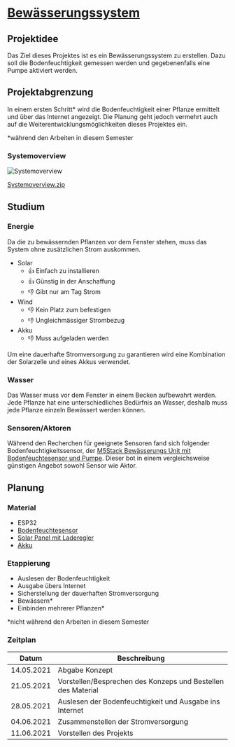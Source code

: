 # [Bewässerungssystem](https://github.com/jonas-burkhalter/irrigation-system)
## Projektidee
Das Ziel dieses Projektes ist es ein Bewässerungssystem zu erstellen. Dazu soll die Bodenfeuchtigkeit gemessen werden und gegebenenfalls eine Pumpe aktiviert werden. 

## Projektabgrenzung
In einem ersten Schritt* wird die Bodenfeuchtigkeit einer Pflanze ermittelt und über das Internet angezeigt. Die Planung geht jedoch vermehrt auch auf die Weiterentwicklungsmöglichkeiten dieses Projektes ein. 

*während den Arbeiten in diesem Semester

### Systemoverview
![Systemoverview](https://user-images.githubusercontent.com/17141580/118129103-0e6bac00-b3fc-11eb-81e8-42eacb44ae79.png)

[Systemoverview.zip](https://github.com/jonas-burkhalter/irrigation-system/files/6472585/Systemoverview.zip)

## Studium
### Energie
Da die zu bewässernden Pflanzen vor dem Fenster stehen, muss das System ohne zusätzlichen Strom auskommen. 

 * Solar
   * :+1: Einfach zu installieren
   * :+1: Günstig in der Anschaffung
   * :-1: Gibt nur am Tag Strom
 * Wind
   * :-1: Kein Platz zum befestigen
   * :-1: Ungleichmässiger Strombezug 
 * Akku
   * :-1: Muss aufgeladen werden
   
Um eine dauerhafte Stromversorgung zu garantieren wird eine Kombination der Solarzelle und eines Akkus verwendet. 

### Wasser
Das Wasser muss vor dem Fenster in einem Becken aufbewahrt werden. Jede Pflanze hat eine unterschiedliches Bedürfnis an Wasser, deshalb muss jede Pflanze einzeln Bewässert werden können.

### Sensoren/Aktoren
Während den Recherchen für geeignete Sensoren fand sich folgender Bodenfeuchtigkeitssensor, der [M5Stack Bewässerungs Unit mit Bodenfeuchtesensor und Pumpe](https://www.bastelgarage.ch/bauteile/bewasserung-pumpen-ventile/m5stack-bewasserungs-unit-mit-bodenfeuchtesensor-und-pumpe). Dieser bot in einem vergleichsweise günstigen Angebot sowohl Sensor wie Aktor. 

## Planung
### Material
* ESP32
* [Bodenfeuchtesensor](https://www.bastelgarage.ch/bauteile/bewasserung-pumpen-ventile/m5stack-bewasserungs-unit-mit-bodenfeuchtesensor-und-pumpe)
* [Solar Panel mit Laderegler](https://www.bastelgarage.ch/solar-lipo/budget-solar-set-2w-mit-laderegler-fur-lipo-akku)
* [Akku](https://www.bastelgarage.ch/solar-lipo/lipo-akku-1500mah-jst-2-0-lithium-ion-polymer)

### Etappierung
 * Auslesen der Bodenfeuchtigkeit
 * Ausgabe übers Internet
 * Sicherstellung der dauerhaften Stromversorgung
 * Bewässern*
 * Einbinden mehrerer Pflanzen*

*nicht während den Arbeiten in diesem Semester

### Zeitplan
Datum | Beschreibung
------------ | -------------
14.05.2021 | Abgabe Konzept
21.05.2021 | Vorstellen/Besprechen des Konzeps und Bestellen des Material
28.05.2021 | Auslesen der Bodenfeuchtigkeit und Ausgabe ins Internet
04.06.2021 | Zusammenstellen der Stromversorgung
11.06.2021 | Vorstellen des Projekts
